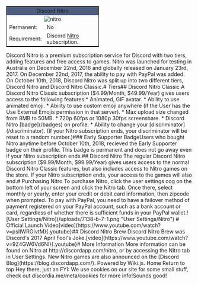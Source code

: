<!-- TITLE: Nitro -->
<!-- SUBTITLE: Support Discord's Development -->
​
<table style="width:250px; border:1px solid black; float:center">
<tr>
<td colspan="2" style="background-color:#4F5D7F; text-align:center">Discord Nitro</td>
</tr>
<tr>
<td colspan="2" style="text-align:center"><img src="https://cdn.discordapp.com/emojis/340386793075769345.png?v=1" alt="nitro"></td>
</tr>
<tr>
<td>Permanent:</td>
<td>No</td>
</tr>
<tr>
<td>Requirement:</td>
<td>Discord <a href="https://discordia.me/Nitro">Nitro</a> subscription.</td>
</tr>
</table> 
​
Discord Nitro is a premium subscription service for Discord with two tiers, adding features and free access to games. Nitro was launched for testing in Australia on December 22nd, 2016 and globally released on January 23rd, 2017. On December 22nd, 2017, the ability to pay with PayPal was added. On October 10th, 2018, Discord Nitro was split up into two different tiers, Discord Nitro and Discord Nitro Classic.
​
# Tiers
​
## Discord Nitro Classic
A Discord Nitro Classic subscription ($4.99/Month, $49.99/Year) gives users access to the following features:
​
* Animated, GIF avatar.
* Ability to use animated emoji.
* Ability to use custom emoji anywhere (if the User has the Use External Emojis permission in that server).
* Max upload size changed from 8MB to 50MB.
* 720p 60fps or 1080p 30fps screenshare.
* Discord Nitro [badge](/badges) on profile.
* Ability to change your [discriminator](/discriminator). (If your Nitro subscription ends, your discriminator will be reset to a random number.)
​
### Early Supporter Badge
​
Users who bought Nitro anytime before October 10th, 2018, recieved the Early Supporter badge on their profile. This badge is permanent and does not go away even if your Nitro subscription ends.
​
## Discord Nitro 
The regular Discord Nitro subscription ($9.99/Month, $99.99/Year) gives users access to the normal Discord Nitro Classic features, but also includes access to Nitro games on the store. If your Nitro subscription ends, your access to the games will also end.
​
# Purchasing Nitro
To purchase Nitro, click the user settings cog on the bottom left of your screen and click the Nitro tab. Once there, select monthly or yearly, enter your credit or debit card information, then zipcode when prompted. To pay with PayPal, you need to have a failover method of payment registered on your PayPal account, such as a bank account or card, regardless of whether there is sufficient funds in your PayPal wallet.
​
![User Settings/Nitro](/uploads/7138-b-7-1.png "User Settings/Nitro")
# Official Launch Video
​
[video](https://www.youtube.com/watch?v=psIIWROIvtM){.youtube}
​
## Discord Nitro Brew
Discord Nitro Brew was Discord's 2017 April Fool's Joke.
​
[video](https://www.youtube.com/watch?v=9Z4GW6Vd6NI){.youtube}
​
​
# More Information
More information can be found on Nitro at http://discordapp.com/nitro, or by accessing the Nitro tab in User Settings. New Nitro games are also announced on the [Discord Blog](https://blog.discordapp.com/).
Powered by Wiki.js.
Home
Return to top
Hey there, just an FYI: We use cookies on our site for some small stuff, check out discordia.me/meta/cookies for more info!Sounds good!